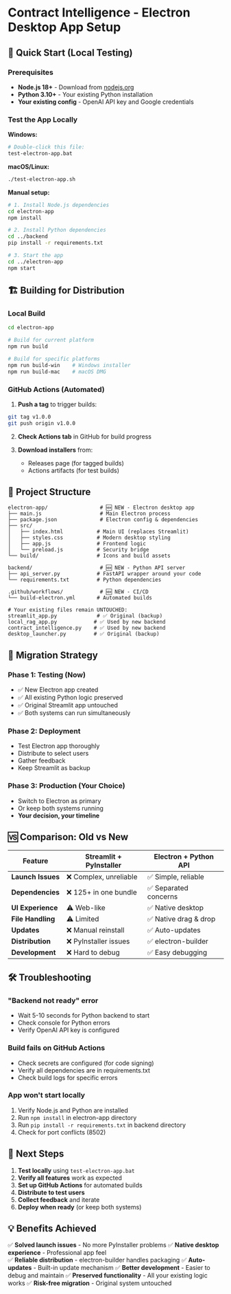 # Contract Intelligence - Electron Desktop App Setup

## 🚀 Quick Start (Local Testing)

### Prerequisites
- **Node.js 18+** - Download from [nodejs.org](https://nodejs.org/)
- **Python 3.10+** - Your existing Python installation
- **Your existing config** - OpenAI API key and Google credentials

### Test the App Locally

**Windows:**
```bash
# Double-click this file:
test-electron-app.bat
```

**macOS/Linux:**
```bash
./test-electron-app.sh
```

**Manual setup:**
```bash
# 1. Install Node.js dependencies
cd electron-app
npm install

# 2. Install Python dependencies  
cd ../backend
pip install -r requirements.txt

# 3. Start the app
cd ../electron-app
npm start
```

## 🏗️ Building for Distribution

### Local Build
```bash
cd electron-app

# Build for current platform
npm run build

# Build for specific platforms
npm run build-win    # Windows installer
npm run build-mac    # macOS DMG
```

### GitHub Actions (Automated)

1. **Push a tag** to trigger builds:
```bash
git tag v1.0.0
git push origin v1.0.0
```

2. **Check Actions tab** in GitHub for build progress

3. **Download installers** from:
   - Releases page (for tagged builds)
   - Actions artifacts (for test builds)

## 📁 Project Structure

```
electron-app/                 # 🆕 NEW - Electron desktop app
├── main.js                   # Main Electron process
├── package.json              # Electron config & dependencies
├── src/
│   ├── index.html           # Main UI (replaces Streamlit)
│   ├── styles.css           # Modern desktop styling
│   ├── app.js               # Frontend logic
│   └── preload.js           # Security bridge
└── build/                   # Icons and build assets

backend/                      # 🆕 NEW - Python API server
├── api_server.py            # FastAPI wrapper around your code
└── requirements.txt         # Python dependencies

.github/workflows/            # 🆕 NEW - CI/CD
└── build-electron.yml       # Automated builds

# Your existing files remain UNTOUCHED:
streamlit_app.py             # ✅ Original (backup)
local_rag_app.py            # ✅ Used by new backend
contract_intelligence.py    # ✅ Used by new backend
desktop_launcher.py         # ✅ Original (backup)
```

## 🔄 Migration Strategy

### Phase 1: Testing (Now)
- ✅ New Electron app created
- ✅ All existing Python logic preserved
- ✅ Original Streamlit app untouched
- ✅ Both systems can run simultaneously

### Phase 2: Deployment
- Test Electron app thoroughly
- Distribute to select users
- Gather feedback
- Keep Streamlit as backup

### Phase 3: Production (Your Choice)
- Switch to Electron as primary
- Or keep both systems running
- **Your decision, your timeline**

## 🆚 Comparison: Old vs New

| Feature | Streamlit + PyInstaller | Electron + Python API |
|---------|------------------------|----------------------|
| **Launch Issues** | ❌ Complex, unreliable | ✅ Simple, reliable |
| **Dependencies** | ❌ 125+ in one bundle | ✅ Separated concerns |
| **UI Experience** | ⚠️ Web-like | ✅ Native desktop |
| **File Handling** | ⚠️ Limited | ✅ Native drag & drop |
| **Updates** | ❌ Manual reinstall | ✅ Auto-updates |
| **Distribution** | ❌ PyInstaller issues | ✅ electron-builder |
| **Development** | ❌ Hard to debug | ✅ Easy debugging |

## 🛠️ Troubleshooting

### "Backend not ready" error
- Wait 5-10 seconds for Python backend to start
- Check console for Python errors
- Verify OpenAI API key is configured

### Build fails on GitHub Actions
- Check secrets are configured (for code signing)
- Verify all dependencies are in requirements.txt
- Check build logs for specific errors

### App won't start locally
1. Verify Node.js and Python are installed
2. Run `npm install` in electron-app directory
3. Run `pip install -r requirements.txt` in backend directory
4. Check for port conflicts (8502)

## 🎯 Next Steps

1. **Test locally** using `test-electron-app.bat`
2. **Verify all features** work as expected
3. **Set up GitHub Actions** for automated builds
4. **Distribute to test users**
5. **Collect feedback** and iterate
6. **Deploy when ready** (or keep both systems)

## 💡 Benefits Achieved

✅ **Solved launch issues** - No more PyInstaller problems
✅ **Native desktop experience** - Professional app feel  
✅ **Reliable distribution** - electron-builder handles packaging
✅ **Auto-updates** - Built-in update mechanism
✅ **Better development** - Easier to debug and maintain
✅ **Preserved functionality** - All your existing logic works
✅ **Risk-free migration** - Original system untouched

